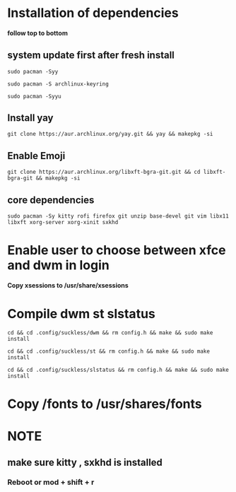 # Installation of dependencies

#### follow top to bottom

## system update first after fresh install

```
sudo pacman -Syy

sudo pacman -S archlinux-keyring

sudo pacman -Syyu
```

## Install yay

```
git clone https://aur.archlinux.org/yay.git && yay && makepkg -si
```

## Enable Emoji

```
git clone https://aur.archlinux.org/libxft-bgra-git.git && cd libxft-bgra-git && makepkg -si
```

## core dependencies

```
sudo pacman -Sy kitty rofi firefox git unzip base-devel git vim libx11 libxft xorg-server xorg-xinit sxkhd
```

# Enable user to choose between xfce and dwm in login

#### Copy xsessions to /usr/share/xsessions

# Compile dwm st slstatus

```
cd && cd .config/suckless/dwm && rm config.h && make && sudo make install
```

```
cd && cd .config/suckless/st && rm config.h && make && sudo make install
```

```
cd && cd .config/suckless/slstatus && rm config.h && make && sudo make install
```

# Copy /fonts to /usr/shares/fonts

# NOTE

## make sure kitty , sxkhd is installed

### Reboot or mod + shift + r
